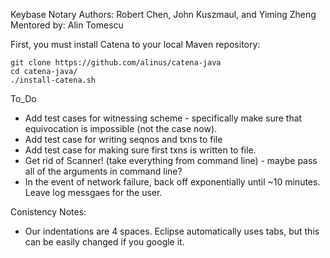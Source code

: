 Keybase Notary
Authors: Robert Chen, John Kuszmaul, and Yiming Zheng
Mentored by: Alin Tomescu

First, you must install Catena to your local Maven repository:

	git clone https://github.com/alinus/catena-java
	cd catena-java/
	./install-catena.sh

To_Do

- Add test cases for witnessing scheme - specifically make sure that
  equivocation is impossible (not the case now).
- Add test case for writing seqnos and txns to file
- Add test case for making sure first txns is written to file.
- Get rid of Scanner! (take everything from command line) - maybe pass all of the arguments in command line?
- In the event of network failure, back off exponentially until ~10 minutes. Leave log messgaes for the user.

Conistency Notes:
- Our indentations are 4 spaces. Eclipse automatically uses tabs, but this can be easily changed if you google it.